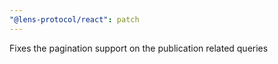 ```yaml
---
"@lens-protocol/react": patch
---
```


Fixes the pagination support on the publication related queries
